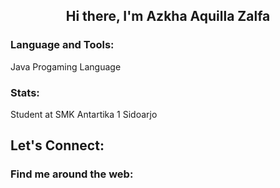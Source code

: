 <h2 align = "center"> Hi there, I'm Azkha Aquilla Zalfa </h2>

### Language and Tools:
<p>
  Java Progaming Language
 </p>

 ### Stats:
<p>
  Student at SMK Antartika 1 Sidoarjo
 </p>

## Let's Connect:
<p>
  
 </p>

### Find me around the web:
